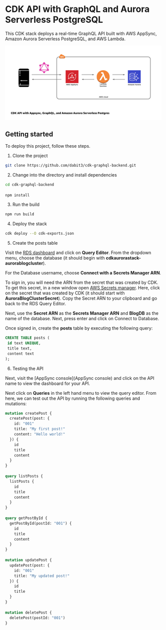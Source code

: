 # CDK API with GraphQL and Aurora Serverless PostgreSQL

This CDK stack deploys a real-time GraphQL API built with AWS AppSync, Amazon Aurora Serverless PostgreSQL, and AWS Lambda.

![CDK API with GraphQL and Aurora Serverless PostgreSQL](header.jpg)

## Getting started

To deploy this project, follow these steps.

1. Clone the project

```sh
git clone https://github.com/dabit3/cdk-graphql-backend.git 
```

2. Change into the directory and install dependencies

```sh
cd cdk-graphql-backend

npm install
```

3. Run the build

```sh
npm run build
```

4. Deploy the stack

```sh
cdk deploy --O cdk-exports.json
```

5. Create the posts table

Visit the [RDS dashboard](https://console.aws.amazon.com/rds/home) and click on __Query Editor__. From the dropdown menu, choose the database (it should begin with __cdkaurorastack-aurorablogcluster__).

For the Database username, choose __Connect with a Secrets Manager ARN__.

To sign in, you will need the ARN from the secret that was created by CDK. To get this secret, in a new window open [AWS Secrets manager](https://console.aws.amazon.com/secretsmanager/home). Here, click on the secret that was created by CDK (it should start with __AuroraBlogClusterSecret__). Copy the Secret ARN to your clipboard and go back to the RDS Query Editor.

Next, use the __Secret ARN__ as the __Secrets Manager ARN__ and __BlogDB__ as the name of the database. Next, press enter and click on Connect to Database.

Once signed in, create the __posts__ table by executing the following query:

```sql
CREATE TABLE posts (
 id text UNIQUE,
 title text,
 content text
);
```

6. Testing the API

Next, visit the [AppSync console](AppSync console) and click on the API name to view the dashboard for your API.

Next click on __Queries__ in the left hand menu to view the query editor. From here, we can test out the API by running the following queries and mutations:

```graphql
mutation createPost {
  createPost(post: {
    id: "001"
    title: "My first post!"
    content: "Hello world!"
  }) {
    id
    title
    content
  }
}

query listPosts {
  listPosts {
    id
    title
    content
  }
}

query getPostById {
  getPostById(postId: "001") {
    id
    title
    content
  }
}

mutation updatePost {
  updatePost(post: {
    id: "001"
    title: "My updated post!"
  }) {
    id
    title
  }
}

mutation deletePost {
  deletePost(postId: "001")
}
```
